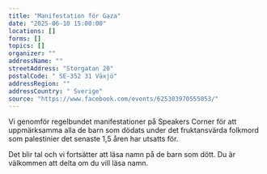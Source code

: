 ```yaml
---
title: "Manifestation för Gaza"
date: "2025-06-10 15:00:00"
locations: []
forms: []
topics: []
organizer: ""
addressName: ""
streetAddress: "Storgatan 20"
postalCode: " SE-352 31 Växjö"
addressRegion: ""
addressCountry: " Sverige"
source: "https://www.facebook.com/events/625303970555053/"
---
```

Vi genomför regelbundet manifestationer på Speakers Corner för att uppmärksamma alla de barn som dödats under det fruktansvärda folkmord som palestinier det senaste 1,5 åren har utsatts för.

Det blir tal och vi fortsätter att läsa namn på de barn som dött. Du är välkommen att delta om du vill läsa namn. 